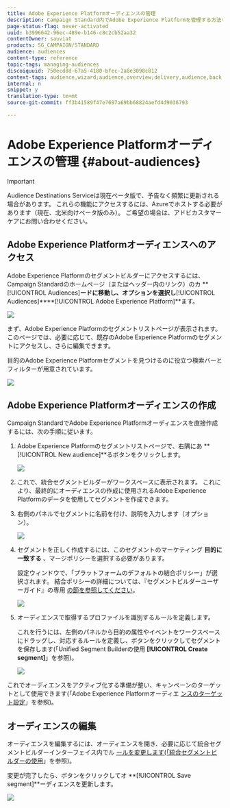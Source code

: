 ```yaml
---
title: Adobe Experience Platformオーディエンスの管理
description: Campaign Standard内でAdobe Experience Platformを管理する方法を説明します。
page-status-flag: never-activated
uuid: b3996642-96ec-489e-b146-c8c2cb52aa32
contentOwner: sauviat
products: SG_CAMPAIGN/STANDARD
audience: audiences
content-type: reference
topic-tags: managing-audiences
discoiquuid: 750ecd8d-67a5-4180-bfec-2a8e3098c812
context-tags: audience,wizard;audience,overview;delivery,audience,back
internal: n
snippet: y
translation-type: tm+mt
source-git-commit: ff3b41589f47e7697a69bb68824aefd4d9036793

---
```



# Adobe Experience Platformオーディエンスの管理 {#about-audiences}

>[!IMPORTANT]
>
>Audience Destinations Serviceは現在ベータ版で、予告なく頻繁に更新される場合があります。 これらの機能にアクセスするには、Azureでホストする必要があります（現在、北米向けベータ版のみ）。 ご希望の場合は、アドビカスタマーケアにお問い合わせください。

## Adobe Experience Platformオーディエンスへのアクセス

Adobe Experience Platformのセグメントビルダーにアクセスするには、Campaign Standardのホームページ（またはヘッダー内のリンク）のカ **[!UICONTROL Audiences]**ードに移動し、オプションを選択し**[!UICONTROL Audiences]****[!UICONTROL Adobe Experience Platform]**ます。

![](assets/aep_audiences_access.png)

まず、Adobe Experience Platformのセグメントリストページが表示されます。このページでは、必要に応じて、既存のAdobe Experience Platformのセグメントにアクセスし、さらに編集できます。

目的のAdobe Experience Platformセグメントを見つけるのに役立つ検索バーとフィルターが用意されています。

![](assets/aep_audiences_list.png)

## Adobe Experience Platformオーディエンスの作成

Campaign StandardでAdobe Experience Platformオーディエンスを直接作成するには、次の手順に従います。

1. Adobe Experience Platformのセグメントリストページで、右隅にあ **[!UICONTROL New audience]**るボタンをクリックします。

   ![](assets/aep_audiences_creation_create.png)

1. これで、統合セグメントビルダーがワークスペースに表示されます。 これにより、最終的にオーディエンスの作成に使用されるAdobe Experience Platformのデータを使用してセグメントを作成できます。

1. 右側のパネルでセグメントに名前を付け、説明を入力します（オプション）。

   ![](assets/aep_audiences_creation_edit_name.png)

1. セグメントを正しく作成するには、このセグメントのマーケティング **目的に一致する** 、マージポリシーを選択する必要があります。

   設定ウィンドウで、「プラットフォームのデフォルトの結合ポリシー」が選択されます。 結合ポリシーの詳細については、『セグメントビルダーユーザーガイド』の専用 [の節を参照してください](https://www.adobe.io/apis/experienceplatform/home/profile-identity-segmentation/profile-identity-segmentation-services.html#!api-specification/markdown/narrative/technical_overview/segmentation/segment-builder-guide.md)。

   ![](assets/aep_audiences_mergepolicy.png)

1. オーディエンスで取得するプロファイルを識別するルールを定義します。

   これを行うには、左側のパネルから目的の属性やイベントをワークスペースにドラッグし、対応するルールを定義し、ボタンをクリックしてセグメントを保存します(「Unified Segment Builderの使用 **[!UICONTROL Create segment]**[](../../audiences/using/aep-using-segment-builder.md)」を参照)。

   ![](assets/aep_audiences_creation_query.png)

これでオーディエンスをアクティブ化する準備が整い、キャンペーンのターゲットとして使用できます(「Adobe Experience Platformオーディエ [ンスのターゲット設定](../../automating/using/aep-targeting-audiences.md)」を参照)。

## オーディエンスの編集

オーディエンスを編集するには、オーディエンスを開き、必要に応じて統合セグメントビルダーインターフェイス内でル [ールを変更します(「統合セグメントビルダーの使用](../../audiences/using/aep-using-segment-builder.md)」を参照)。

変更が完了したら、ボタンをクリックしてオ **[!UICONTROL Save segment]**ーディエンスを更新します。

![](assets/aep_audiences_editing.png)
